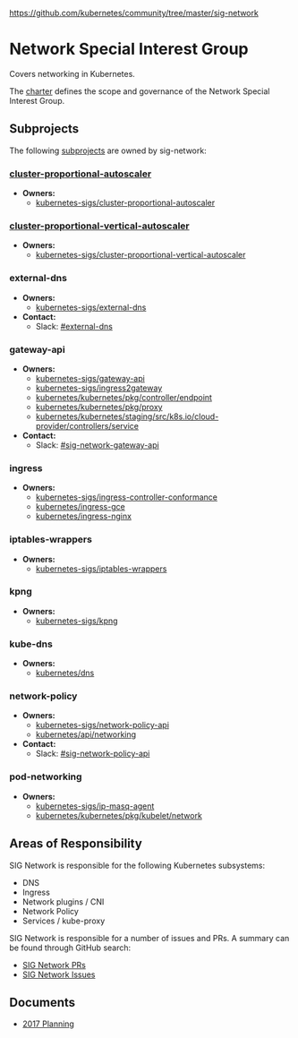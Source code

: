 https://github.com/kubernetes/community/tree/master/sig-network

# Network Special Interest Group

Covers networking in Kubernetes.

The [charter](https://github.com/kubernetes/community/blob/master/sig-network/charter.md) defines the scope and governance of the Network Special Interest Group.

## Subprojects

The following [subprojects](https://github.com/kubernetes/community/blob/master/governance.md#subprojects) are owned by sig-network:

### [cluster-proportional-autoscaler](https://github.com/kubernetes/community/tree/master/sig-network#cluster-proportional-autoscaler)

- **Owners:**
    - [kubernetes-sigs/cluster-proportional-autoscaler](https://github.com/kubernetes-sigs/cluster-proportional-autoscaler/blob/master/OWNERS)

### [cluster-proportional-vertical-autoscaler](https://github.com/kubernetes/community/tree/master/sig-network#cluster-proportional-vertical-autoscaler)

- **Owners:**
    - [kubernetes-sigs/cluster-proportional-vertical-autoscaler](https://github.com/kubernetes-sigs/cluster-proportional-vertical-autoscaler/blob/master/OWNERS)

### [](https://github.com/kubernetes/community/tree/master/sig-network#external-dns)external-dns

- **Owners:**
    - [kubernetes-sigs/external-dns](https://github.com/kubernetes-sigs/external-dns/blob/master/OWNERS)
- **Contact:**
    - Slack: [#external-dns](https://kubernetes.slack.com/messages/external-dns)

### [](https://github.com/kubernetes/community/tree/master/sig-network#gateway-api)gateway-api

- **Owners:**
    - [kubernetes-sigs/gateway-api](https://github.com/kubernetes-sigs/gateway-api/blob/master/OWNERS)
    - [kubernetes-sigs/ingress2gateway](https://github.com/kubernetes-sigs/ingress2gateway/blob/main/OWNERS)
    - [kubernetes/kubernetes/pkg/controller/endpoint](https://github.com/kubernetes/kubernetes/blob/master/pkg/controller/endpoint/OWNERS)
    - [kubernetes/kubernetes/pkg/proxy](https://github.com/kubernetes/kubernetes/blob/master/pkg/proxy/OWNERS)
    - [kubernetes/kubernetes/staging/src/k8s.io/cloud-provider/controllers/service](https://github.com/kubernetes/kubernetes/blob/master/staging/src/k8s.io/cloud-provider/controllers/service/OWNERS)
- **Contact:**
    - Slack: [#sig-network-gateway-api](https://kubernetes.slack.com/messages/sig-network-gateway-api)

### [](https://github.com/kubernetes/community/tree/master/sig-network#ingress)ingress

- **Owners:**
    - [kubernetes-sigs/ingress-controller-conformance](https://github.com/kubernetes-sigs/ingress-controller-conformance/blob/master/OWNERS)
    - [kubernetes/ingress-gce](https://github.com/kubernetes/ingress-gce/blob/master/OWNERS)
    - [kubernetes/ingress-nginx](https://github.com/kubernetes/ingress-nginx/blob/master/OWNERS)

### [](https://github.com/kubernetes/community/tree/master/sig-network#iptables-wrappers)iptables-wrappers

- **Owners:**
    - [kubernetes-sigs/iptables-wrappers](https://github.com/kubernetes-sigs/iptables-wrappers/blob/master/OWNERS)

### [](https://github.com/kubernetes/community/tree/master/sig-network#kpng)kpng

- **Owners:**
    - [kubernetes-sigs/kpng](https://github.com/kubernetes-sigs/kpng/blob/master/OWNERS)

### [](https://github.com/kubernetes/community/tree/master/sig-network#kube-dns)kube-dns

- **Owners:**
    - [kubernetes/dns](https://github.com/kubernetes/dns/blob/master/OWNERS)

### [](https://github.com/kubernetes/community/tree/master/sig-network#network-policy)network-policy

- **Owners:**
    - [kubernetes-sigs/network-policy-api](https://github.com/kubernetes-sigs/network-policy-api/blob/master/OWNERS)
    - [kubernetes/api/networking](https://github.com/kubernetes/api/blob/master/networking/OWNERS)
- **Contact:**
    - Slack: [#sig-network-policy-api](https://kubernetes.slack.com/messages/sig-network-policy-api)

### [](https://github.com/kubernetes/community/tree/master/sig-network#pod-networking)pod-networking

- **Owners:**
    - [kubernetes-sigs/ip-masq-agent](https://github.com/kubernetes-sigs/ip-masq-agent/blob/master/OWNERS)
    - [kubernetes/kubernetes/pkg/kubelet/network](https://github.com/kubernetes/kubernetes/blob/master/pkg/kubelet/network/OWNERS)

## [](https://github.com/kubernetes/community/tree/master/sig-network#areas-of-responsibility)Areas of Responsibility

SIG Network is responsible for the following Kubernetes subsystems:

- DNS
- Ingress
- Network plugins / CNI
- Network Policy
- Services / kube-proxy

SIG Network is responsible for a number of issues and PRs. A summary can be found through GitHub search:

- [SIG Network PRs](https://github.com/kubernetes/kubernetes/pulls?q=is%3Apr+is%3Aopen+label%3Asig%2Fnetwork)
- [SIG Network Issues](https://github.com/kubernetes/kubernetes/issues?q=is%3Aissue+is%3Aopen+label%3Asig%2Fnetwork)

## [](https://github.com/kubernetes/community/tree/master/sig-network#documents)Documents

- [2017 Planning](https://docs.google.com/document/d/1fBxC36UCBnqY_w3m3TjdnXFsIT--GS6HmKb5o0nhkTk/edit#)
